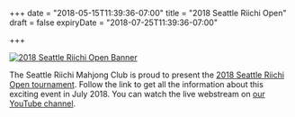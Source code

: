 +++
date = "2018-05-15T11:39:36-07:00"
title = "2018 Seattle Riichi Open"
draft = false
expiryDate = "2018-07-25T11:39:36-07:00"

+++
<style> div.central {background-color: AliceBlue;} </style>
<a href="https://seattleriichi.wordpress.com/2018-seattle-riichi-open/">
<img src="/images/2018-SROpen-flier-banner.png" alt="2018 Seattle Riichi Open Banner">
</a>

The Seattle Riichi Mahjong Club is proud to present the [2018 Seattle Riichi Open tournament](https://seattleriichi.wordpress.com/2018-seattle-riichi-open/).  Follow the link to get all the information about this exciting event in July 2018.  You can watch the live webstream on [our YouTube channel](https://www.youtube.com/channel/UC0YIIPSKnd_SFEw5FVi_mLQ).
